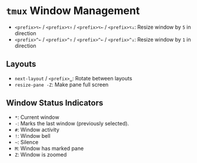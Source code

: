 # `tmux` Window Management

- `<prefix>⌥←` / `<prefix>⌥↑` / `<prefix>⌥←` / `<prefix>⌥↓`: Resize window by `5` in direction
- `<prefix>^←` / `<prefix>^↑` / `<prefix>^←` / `<prefix>^↓`: Resize window by `1` in direction

## Layouts

- `next-layout` / `<prefix>␣`: Rotate between layouts
- `resize-pane -Z`: Make pane full screen

## Window Status Indicators

- `*`: Current window
- `-`: Marks the last window (previously selected).
- `#`: Window activity
- `!`: Window bell
- `~`: Silence
- `M`: Window has marked pane
- `Z`: Window is zoomed
